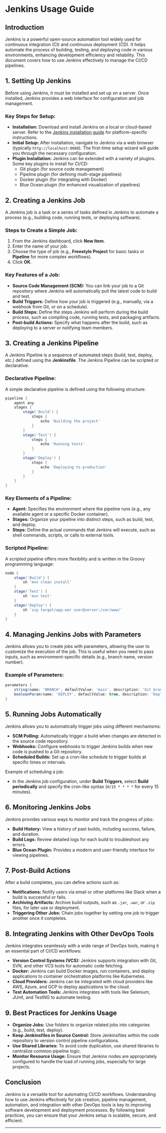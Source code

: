 # Jenkins Usage Guide

## Introduction
Jenkins is a powerful open-source automation tool widely used for continuous integration (CI) and continuous deployment (CD). It helps automate the process of building, testing, and deploying code in various environments, enhancing development efficiency and reliability. This document covers how to use Jenkins effectively to manage the CI/CD pipelines.

## 1. **Setting Up Jenkins**
Before using Jenkins, it must be installed and set up on a server. Once installed, Jenkins provides a web interface for configuration and job management.

### Key Steps for Setup:
- **Installation:** Download and install Jenkins on a local or cloud-based server. Refer to the [Jenkins installation guide](https://www.jenkins.io/doc/book/installing/) for platform-specific instructions.
- **Initial Setup:** After installation, navigate to Jenkins via a web browser (typically `http://localhost:8080`). The first-time setup wizard will guide you through the necessary configuration.
- **Plugin Installation:** Jenkins can be extended with a variety of plugins. Some key plugins to install for CI/CD:
  - Git plugin (for source code management)
  - Pipeline plugin (for defining multi-stage pipelines)
  - Docker plugin (for integrating with Docker)
  - Blue Ocean plugin (for enhanced visualization of pipelines)

## 2. **Creating a Jenkins Job**
A Jenkins job is a task or a series of tasks defined in Jenkins to automate a process (e.g., building code, running tests, or deploying software).

### Steps to Create a Simple Job:
1. From the Jenkins dashboard, click **New Item**.
2. Enter the name of your job.
3. Choose the type of job (e.g., **Freestyle Project** for basic tasks or **Pipeline** for more complex workflows).
4. Click **OK**.

### Key Features of a Job:
- **Source Code Management (SCM):** You can link your job to a Git repository where Jenkins will automatically pull the latest code to build and test.
- **Build Triggers:** Define how your job is triggered (e.g., manually, via a webhook from Git, or on a schedule).
- **Build Steps:** Define the steps Jenkins will perform during the build process, such as compiling code, running tests, and packaging artifacts.
- **Post-build Actions:** Specify what happens after the build, such as deploying to a server or notifying team members.

## 3. **Creating a Jenkins Pipeline**
A Jenkins Pipeline is a sequence of automated steps (build, test, deploy, etc.) defined using the **Jenkinsfile**. The Jenkins Pipeline can be scripted or declarative.

### Declarative Pipeline:
A simple declarative pipeline is defined using the following structure:

```groovy
pipeline {
    agent any
    stages {
        stage('Build') {
            steps {
                echo 'Building the project'
            }
        }
        stage('Test') {
            steps {
                echo 'Running tests'
            }
        }
        stage('Deploy') {
            steps {
                echo 'Deploying to production'
            }
        }
    }
}
```

### Key Elements of a Pipeline:
- **Agent:** Specifies the environment where the pipeline runs (e.g., any available agent or a specific Docker container).
- **Stages:** Organize your pipeline into distinct steps, such as build, test, and deploy.
- **Steps:** Define the actual commands that Jenkins will execute, such as shell commands, scripts, or calls to external tools.

### Scripted Pipeline:
A scripted pipeline offers more flexibility and is written in the Groovy programming language:

```groovy
node {
    stage('Build') {
        sh 'mvn clean install'
    }
    stage('Test') {
        sh 'mvn test'
    }
    stage('Deploy') {
        sh 'scp target/app.war user@server:/var/www/'
    }
}
```

## 4. **Managing Jenkins Jobs with Parameters**
Jenkins allows you to create jobs with parameters, allowing the user to customize the execution of the job. This is useful when you need to pass inputs, such as environment-specific details (e.g., branch name, version number).

### Example of Parameters:
```groovy
parameters {
    string(name: 'BRANCH', defaultValue: 'main', description: 'Git branch to build')
    booleanParam(name: 'DEPLOY', defaultValue: true, description: 'Deploy after build?')
}
```

## 5. **Running Jobs Automatically**
Jenkins allows you to automatically trigger jobs using different mechanisms:
- **SCM Polling:** Automatically trigger a build when changes are detected in the source code repository.
- **Webhooks:** Configure webhooks to trigger Jenkins builds when new code is pushed to a Git repository.
- **Scheduled Builds:** Set up a cron-like schedule to trigger builds at specific times or intervals.

Example of scheduling a job:
- In the Jenkins job configuration, under **Build Triggers**, select **Build periodically** and specify the cron-like syntax (`H/15 * * * *` for every 15 minutes).

## 6. **Monitoring Jenkins Jobs**
Jenkins provides various ways to monitor and track the progress of jobs:
- **Build History:** View a history of past builds, including success, failure, and duration.
- **Build Logs:** Review detailed logs for each build to troubleshoot any errors.
- **Blue Ocean Plugin:** Provides a modern and user-friendly interface for viewing pipelines.

## 7. **Post-Build Actions**
After a build completes, you can define actions such as:
- **Notifications:** Notify users via email or other platforms like Slack when a build is successful or fails.
- **Archiving Artifacts:** Archive build outputs, such as `.jar`, `.war`, or `.zip` files, for later use or deployment.
- **Triggering Other Jobs:** Chain jobs together by setting one job to trigger another once it completes.

## 8. **Integrating Jenkins with Other DevOps Tools**
Jenkins integrates seamlessly with a wide range of DevOps tools, making it an essential part of CI/CD workflows:
- **Version Control Systems (VCS):** Jenkins supports integration with Git, SVN, and other VCS tools for automatic code fetching.
- **Docker:** Jenkins can build Docker images, run containers, and deploy applications to container orchestration platforms like Kubernetes.
- **Cloud Providers:** Jenkins can be integrated with cloud providers like AWS, Azure, and GCP to deploy applications to the cloud.
- **Test Automation Tools:** Jenkins integrates with tools like Selenium, JUnit, and TestNG to automate testing.

## 9. **Best Practices for Jenkins Usage**
- **Organize Jobs:** Use folders to organize related jobs into categories (e.g., build, test, deploy).
- **Keep Jenkinsfiles in Source Control:** Store Jenkinsfiles within the code repository to version control pipeline configurations.
- **Use Shared Libraries:** To avoid code duplication, use shared libraries to centralize common pipeline logic.
- **Monitor Resource Usage:** Ensure that Jenkins nodes are appropriately configured to handle the load of running jobs, especially for large projects.

## Conclusion
Jenkins is a versatile tool for automating CI/CD workflows. Understanding how to use Jenkins effectively for job creation, pipeline management, automation, and integration with other DevOps tools is key to improving software development and deployment processes. By following best practices, you can ensure that your Jenkins setup is scalable, secure, and efficient.

---